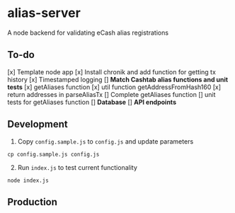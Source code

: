 # alias-server

A node backend for validating eCash alias registrations

## To-do

[x] Template node app
[x] Install chronik and add function for getting tx history
[x] Timestamped logging
[] **Match Cashtab alias functions and unit tests**
[x] getAliases function
[x] util function getAddressFromHash160
[x] return addresses in parseAliasTx
[] Complete getAliases function
[] unit tests for getAliases function
[] **Database**
[] **API endpoints**

## Development

1. Copy `config.sample.js` to `config.js` and update parameters

`cp config.sample.js config.js`

2. Run `index.js` to test current functionality

`node index.js`

## Production
